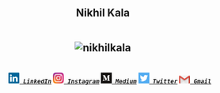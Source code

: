 <h2 align="center">Nikhil Kala
 <br>
  <br>
<p align="center"> <img src="https://komarev.com/ghpvc/?username=nikhilkala" alt="nikhilkala" /> </p>

</h2>
<h5 align="center">
  <code>
    <a href="https://www.linkedin.com/in/nikhilkala8/" title="LinkedIn Profile"><img width="22" src="https://github.com/nikhilkala/nikhilkala/blob/main/images/linkedin.svg"> LinkedIn</a></code>
  <code><a href="https://www.instagram.com/nikhilkala_/" title="Instagram Profile"><img width="22" src="https://github.com/nikhilkala/nikhilkala/blob/main/images/instagram.svg"> Instagram</a></code>
    <code><a href="https://medium.com/@nikhilkala8" title="Medium Profile"><img width="22" src="https://github.com/nikhilkala/nikhilkala/blob/main/images/medium.png"> Medium</a></code>
  <code><a href="https://www.twitter.com/nikhilkala96" title="Twitter Profile"><img width="22" src="https://github.com/nikhilkala/nikhilkala/blob/main/images/twitter.png"> Twitter</a></code>
    <code><a href="mailto:nikhilkala8@gmail.com" title="Send Email"><img width="22" src="https://github.com/nikhilkala/nikhilkala/blob/main/images/gmail.png"> Gmail</a></code>
</h5>
<br>
